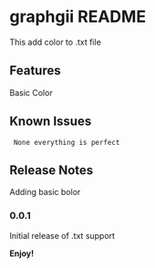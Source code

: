 # graphgii README

This add color to .txt file

## Features
Basic
    Color


## Known Issues

     None everything is perfect

## Release Notes

 Adding basic bolor

### 0.0.1

Initial release of .txt support

**Enjoy!**
